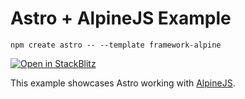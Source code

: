 # Astro + AlpineJS Example

```
npm create astro -- --template framework-alpine
```

[![Open in StackBlitz](https://developer.stackblitz.com/img/open_in_stackblitz.svg)](https://stackblitz.com/github/withastro/astro/tree/latest/examples/framework-alpine)

This example showcases Astro working with [AlpineJS](https://alpinejs.dev/).

